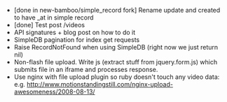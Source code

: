 * [done in new-bamboo/simple_record fork] Rename update and created to have _at in simple record
* [done] Test post /videos
* API signatures + blog post on how to do it
* SimpleDB pagination for index get requests
* Raise RecordNotFound when using SimpleDB (right now we just return nil)
* Non-flash file upload. Write js (extract stuff from jquery.form.js) which submits file in an iframe and processes response.
* Use nginx with file upload plugin so ruby doesn't touch any video data: e.g. http://www.motionstandingstill.com/nginx-upload-awesomeness/2008-08-13/
